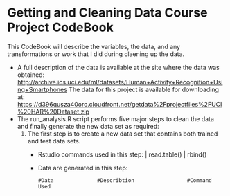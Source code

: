 Getting and Cleaning Data Course Project CodeBook
===================================================
This CodeBook will describe the variables, the data, and any transformations or work that I did during claening up the data.
* A full description of the data is available at the site where the data was obtained:
  http://archive.ics.uci.edu/ml/datasets/Human+Activity+Recognition+Using+Smartphones 
  The data for this project is available for downloading at:
  https://d396qusza40orc.cloudfront.net/getdata%2Fprojectfiles%2FUCI%20HAR%20Dataset.zip 
* The run_analysis.R script performs five major steps to clean the data and finally generate the new data set as required:
  1. The first step is to create a new data set that contains both trained and test data sets.
     * Rstudio commands used in this step:
       | read.table()
       | rbind()
     * Data are generated in this step:
       
       ```
       #Data              #Describtion                 #Command Used
       
       ```
       
